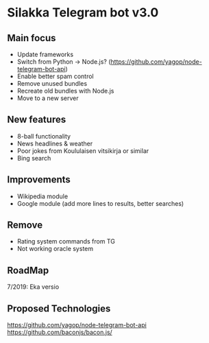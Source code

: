 # Silakka Telegram bot v3.0

## Main focus

- Update frameworks
- Switch from Python -> Node.js? (https://github.com/yagop/node-telegram-bot-api)
- Enable better spam control
- Remove unused bundles
- Recreate old bundles with Node.js
- Move to a new server

## New features

- 8-ball functionality
- News headlines & weather
- Poor jokes from Koululaisen vitsikirja or similar
- Bing search

## Improvements

- Wikipedia module
- Google module (add more lines to results, better searches)

## Remove

- Rating system commands from TG
- Not working oracle system

## RoadMap

7/2019: Eka versio

## Proposed Technologies

https://github.com/yagop/node-telegram-bot-api
https://github.com/baconjs/bacon.js/
